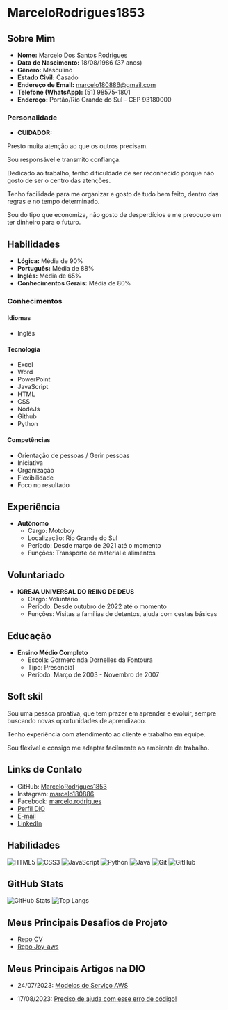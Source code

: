 # MarceloRodrigues1853

## Sobre Mim
- **Nome:** Marcelo Dos Santos Rodrigues
- **Data de Nascimento:** 18/08/1986 (37 anos)
- **Gênero:** Masculino
- **Estado Civil:** Casado
- **Endereço de Email:** marcelo180886@gmail.com
- **Telefone (WhatsApp):** (51) 98575-1801
- **Endereço:** Portão/Rio Grande do Sul - CEP 93180000

### Personalidade
- **CUIDADOR:** 

Presto muita atenção ao que os outros precisam. 

Sou responsável e transmito confiança.

Dedicado ao trabalho, tenho dificuldade de ser reconhecido porque não gosto de ser o centro das atenções. 

Tenho facilidade para me organizar e gosto de tudo bem feito, dentro das regras e no tempo determinado. 
 
Sou do tipo que economiza, não gosto de desperdícios e me preocupo em ter dinheiro para o futuro.

## Habilidades
- **Lógica:** Média de 90%
- **Português:** Média de 88%
- **Inglês:** Média de 65%
- **Conhecimentos Gerais:** Média de 80%

### Conhecimentos
#### Idiomas
- Inglês

#### Tecnologia
- Excel
- Word
- PowerPoint
- JavaScript
- HTML
- CSS
- NodeJs
- Github
- Python

#### Competências
- Orientação de pessoas / Gerir pessoas
- Iniciativa
- Organização
- Flexibilidade
- Foco no resultado

## Experiência
- **Autônomo**
  - Cargo: Motoboy
  - Localização: Rio Grande do Sul
  - Período: Desde março de 2021 até o momento
  - Funções: Transporte de material e alimentos

## Voluntariado
- **IGREJA UNIVERSAL DO REINO DE DEUS**
  - Cargo: Voluntário
  - Período: Desde outubro de 2022 até o momento
  - Funções: Visitas a famílias de detentos, ajuda com cestas básicas

## Educação
- **Ensino Médio Completo**
  - Escola: Gormercinda Dornelles da Fontoura
  - Tipo: Presencial
  - Período: Março de 2003 - Novembro de 2007

## Soft skil
Sou uma pessoa proativa, que tem prazer em aprender e evoluir, sempre buscando novas oportunidades de aprendizado. 

Tenho experiência com atendimento ao cliente e trabalho em equipe. 

Sou flexível e consigo me adaptar facilmente ao ambiente de trabalho.


## Links de Contato
- GitHub: [MarceloRodrigues1853](https://github.com/MarceloRodrigues1853)
- Instagram: [marcelo180886](https://www.instagram.com/marcelo180886/)
- Facebook: [marcelo.rodrigues](https://www.facebook.com/marcelo.rodrigues.37819959)
- [Perfil DIO](https://www.dio.me/users/Marcelo180886)
- [E-mail](mailto:marcelo180886@gmail.com)
- [LinkedIn](https://www.linkedin.com/in/marcelo-rodrigues-12724a1b7/)

## Habilidades
![HTML5](https://img.shields.io/badge/HTML5-000?style=for-the-badge&logo=html5&logoColor=30A3DC)
![CSS3](https://img.shields.io/badge/CSS3-000?style=for-the-badge&logo=css3&logoColor=E94D5F)
![JavaScript](https://img.shields.io/badge/JavaScript-000?style=for-the-badge&logo=javascript&logoColor=30A3DC)
![Python](https://img.shields.io/badge/Python-000?style=for-the-badge&logo=python&logoColor=E3D17F)
![Java](https://img.shields.io/badge/Java-000?style=for-the-badge&logo=java&logoColor=007396)
![Git](https://img.shields.io/badge/Git-000?style=for-the-badge&logo=git&logoColor=E94D5F)
![GitHub](https://img.shields.io/badge/GitHub-000?style=for-the-badge&logo=github&logoColor=30A3DC)

## GitHub Stats
![GitHub Stats](https://github-readme-stats.vercel.app/api?username=MarceloRodrigues1853&theme=dark&bg_color=000&border_color=30A3DC&show_icons=true&icon_color=30A3DC&title_color=E94D5F&text_color=FFF)
![Top Langs](https://github-readme-stats-git-masterrstaa-rickstaa.vercel.app/api/top-langs/?username=MarceloRodrigues1853&layout=compact&bg_color=000&border_color=30A3DC&title_color=E94D5F&text_color=FFF)

## Meus Principais Desafios de Projeto
- [Repo CV](https://github.com/MarceloRodrigues1853/cv)
- [Repo Joy-aws](https://github.com/MarceloRodrigues1853/Joy-aws)

## Meus Principais Artigos na DIO
- 24/07/2023: [Modelos de Serviço AWS](https://web.dio.me/articles/modelos-de-servico-aws?back=%2Farticles&page=1&order=oldest)

- 17/08/2023: [Preciso de ajuda com esse erro de código!](https://web.dio.me/articles/preciso-de-ajuda-com-esse-erro-de-codigo?back=%2Farticles&page=1&order=oldest)
